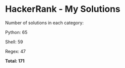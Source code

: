 # HackerRank - My Solutions

Number of solutions in each category:

Python: 65

Shell: 59

Regex: 47

**Total: 171**
